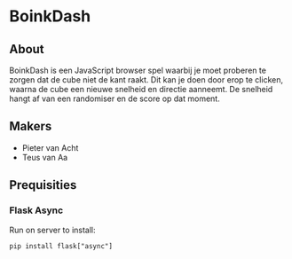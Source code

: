 # BoinkDash
## About
BoinkDash is een JavaScript browser spel waarbij je moet proberen te zorgen dat de cube niet de kant raakt. Dit kan je doen door erop te clicken, waarna de cube een nieuwe snelheid en directie aanneemt. De snelheid hangt af van een randomiser en de score op dat moment.

## Makers
 - Pieter van Acht
 - Teus van Aa

## Prequisities
### Flask Async
Run on server to install:
```
pip install flask["async"]
```